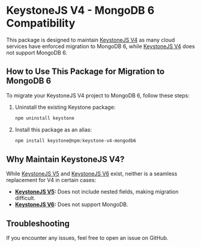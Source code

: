 # KeystoneJS V4 - MongoDB 6 Compatibility

This package is designed to maintain [KeystoneJS V4](https://v4.keystonejs.com/) as many cloud services have enforced migration to MongoDB 6, while [KeystoneJS V4](https://v4.keystonejs.com/) does not support MongoDB 6.

## How to Use This Package for Migration to MongoDB 6

To migrate your KeystoneJS V4 project to MongoDB 6, follow these steps:

1. Uninstall the existing Keystone package:
   ```sh
   npm uninstall keystone
   ```
2. Install this package as an alias:
   ```sh
   npm install keystone@npm:keystone-v4-mongodb6
   ```

## Why Maintain KeystoneJS V4?

While [KeystoneJS V5](https://v5.keystonejs.com/) and [KeystoneJS V6](https://keystonejs.com/) exist, neither is a seamless replacement for V4 in certain cases:

- **[KeystoneJS V5](https://v5.keystonejs.com/):** Does not include nested fields, making migration difficult.
- **[KeystoneJS V6](https://keystonejs.com/):** Does not support MongoDB.

## Troubleshooting

If you encounter any issues, feel free to open an issue on GitHub.


